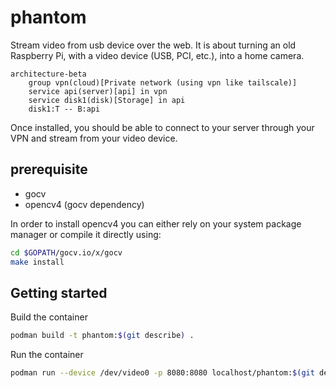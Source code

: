 # phantom

Stream video from usb device over the web.
It is about turning an old Raspberry Pi, with a video device (USB, PCI, etc.), into a home camera.

```mermaid
architecture-beta
    group vpn(cloud)[Private network (using vpn like tailscale)]
    service api(server)[api] in vpn
    service disk1(disk)[Storage] in api
    disk1:T -- B:api
```

Once installed, you should be able to connect to your server through your VPN and stream from your video device.

## prerequisite

- gocv
- opencv4 (gocv dependency)

In order to install opencv4 you can either rely on your system package manager or compile it directly using:

```bash
cd $GOPATH/gocv.io/x/gocv
make install
```

## Getting started

Build the container

```bash
podman build -t phantom:$(git describe) .
```

Run the container

```bash
podman run --device /dev/video0 -p 8080:8080 localhost/phantom:$(git describe) /app/main
```
